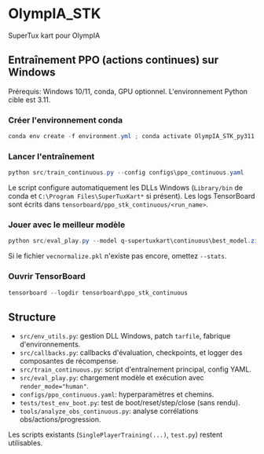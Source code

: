 # OlympIA_STK
SuperTux kart pour OlympIA

## Entraînement PPO (actions continues) sur Windows

Prérequis: Windows 10/11, conda, GPU optionnel. L'environnement Python cible est 3.11.

### Créer l'environnement conda

```powershell
conda env create -f environment.yml ; conda activate OlympIA_STK_py311
```

### Lancer l'entraînement

```powershell
python src/train_continuous.py --config configs\ppo_continuous.yaml
```

Le script configure automatiquement les DLLs Windows (`Library/bin` de conda et `C:\Program Files\SuperTuxKart*` si présent). Les logs TensorBoard sont écrits dans `tensorboard/ppo_stk_continuous/<run_name>`.

### Jouer avec le meilleur modèle

```powershell
python src/eval_play.py --model q-supertuxkart\continuous\best_model.zip --stats q-supertuxkart\continuous\vecnormalize.pkl
```

Si le fichier `vecnormalize.pkl` n'existe pas encore, omettez `--stats`.

### Ouvrir TensorBoard

```powershell
tensorboard --logdir tensorboard\ppo_stk_continuous
```

## Structure

- `src/env_utils.py`: gestion DLL Windows, patch `tarfile`, fabrique d'environnements.
- `src/callbacks.py`: callbacks d'évaluation, checkpoints, et logger des composantes de récompense.
- `src/train_continuous.py`: script d'entraînement principal, config YAML.
- `src/eval_play.py`: chargement modèle et exécution avec `render_mode="human"`.
- `configs/ppo_continuous.yaml`: hyperparamètres et chemins.
- `tests/test_env_boot.py`: test de boot/reset/step/close (sans rendu).
- `tools/analyze_obs_continuous.py`: analyse corrélations obs/actions/progression.

Les scripts existants (`SinglePlayerTraining(...)`, `test.py`) restent utilisables.

